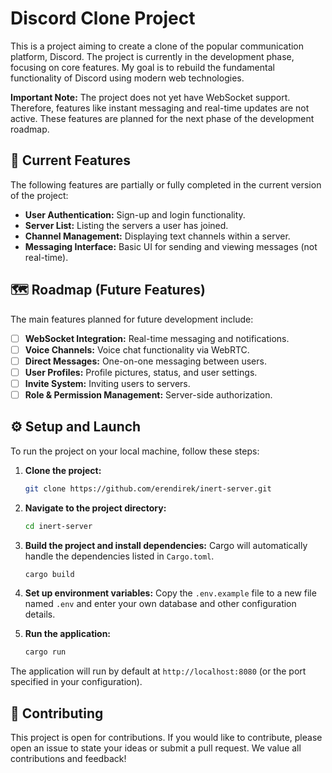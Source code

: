 # Discord Clone Project

This is a project aiming to create a clone of the popular communication platform, Discord. The project is currently in the development phase, focusing on core features. My goal is to rebuild the fundamental functionality of Discord using modern web technologies.

**Important Note:** The project does not yet have WebSocket support. Therefore, features like instant messaging and real-time updates are not active. These features are planned for the next phase of the development roadmap.

## 🚀 Current Features

The following features are partially or fully completed in the current version of the project:

- **User Authentication:** Sign-up and login functionality.
- **Server List:** Listing the servers a user has joined.
- **Channel Management:** Displaying text channels within a server.
- **Messaging Interface:** Basic UI for sending and viewing messages (not real-time).

## 🗺️ Roadmap (Future Features)

The main features planned for future development include:

- [ ] **WebSocket Integration:** Real-time messaging and notifications.
- [ ] **Voice Channels:** Voice chat functionality via WebRTC.
- [ ] **Direct Messages:** One-on-one messaging between users.
- [ ] **User Profiles:** Profile pictures, status, and user settings.
- [ ] **Invite System:** Inviting users to servers.
- [ ] **Role & Permission Management:** Server-side authorization.

## ⚙️ Setup and Launch

To run the project on your local machine, follow these steps:

1.  **Clone the project:**

    ```bash
    git clone https://github.com/erendirek/inert-server.git
    ```

2.  **Navigate to the project directory:**

    ```bash
    cd inert-server
    ```

3.  **Build the project and install dependencies:**
    Cargo will automatically handle the dependencies listed in `Cargo.toml`.

    ```bash
    cargo build
    ```

4.  **Set up environment variables:**
    Copy the `.env.example` file to a new file named `.env` and enter your own database and other configuration details.

5.  **Run the application:**
    ```bash
    cargo run
    ```

The application will run by default at `http://localhost:8080` (or the port specified in your configuration).

## 🤝 Contributing

This project is open for contributions. If you would like to contribute, please open an issue to state your ideas or submit a pull request. We value all contributions and feedback!
